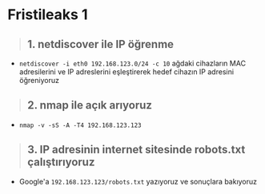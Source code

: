 # Fristileaks 1
> ## 1. netdiscover ile IP öğrenme
- ```netdiscover -i eth0 192.168.123.0/24 -c 10``` ağdaki cihazların MAC adresilerini ve IP adreslerini eşleştirerek hedef cihazın IP adresini öğreniyoruz
> ## 2. nmap ile açık arıyoruz
- ```nmap -v -sS -A -T4 192.168.123.123``` 
> ## 3. IP adresinin internet sitesinde robots.txt çalıştırıyoruz
- Google'a ```192.168.123.123/robots.txt``` yazıyoruz ve sonuçlara bakıyoruz
[](https://github.com/ahmetnuysal/Cyber-Security/blob/856e6765d793278f2f29831d141e606664ce7a21/Websitesi%20Pentesting/Pict/WhatsApp%20Image%202022-09-06%20at%2014.48.06%20(1).jpeg)
[](https://github.com/ahmetnuysal/Cyber-Security/blob/ea1b4a490d0ac6a6eecd4a51ca2c1294070689a1/Websitesi%20Pentesting/Pict/WhatsApp%20Image%202022-09-06%20at%2017.15.46.jpeg)
